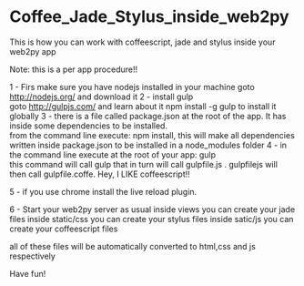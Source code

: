 Coffee_Jade_Stylus_inside_web2py
================================

This is how you can work with coffeescript, jade and stylus inside your web2py app



Note: this is a per app procedure!!

1 - Firs make sure you have nodejs installed in your machine
    goto http://nodejs.org/ and download it
2 - install gulp<br>
    goto http://gulpjs.com/ and learn about it
    npm install -g gulp to install it globally
3 - there is a file called package.json at the root of the app. It has inside some dependencies to be installed.    
  from the command line execute:
  npm install, this will make all dependencies written inside package.json to be installed in a node_modules folder
4 - in the command line execute at the root of your app:
  gulp<br>
  this command will call gulp that in turn will call gulpfile.js . gulpfilejs will then call gulpfile.coffe. Hey, I LIKE coffeescript!!

5 - if you use chrome install the live reload plugin.

6 - Start your web2py server as usual
  inside views you can create your jade files
  inside static/css you can create your stylus files
  inside satic/js you can create your coffeescript files
  
  all of these files will be automatically converted to html,css and js respectively
  
  Have fun!
